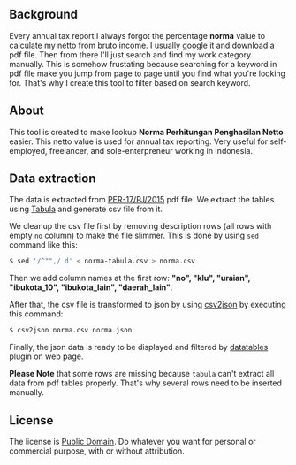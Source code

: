 ## Background

Every annual tax report I always forgot the percentage **norma** value to calculate my netto from bruto income.
I usually google it and download a pdf file.
Then from there I'll just search and find my work category manually.
This is somehow frustating because searching for a keyword in pdf file make you jump from page to page until you find what you're looking for.
That's why I create this tool to filter based on search keyword.

## About

This tool is created to make lookup **Norma Perhitungan Penghasilan Netto** easier.
This netto value is used for annual tax reporting.
Very useful for self-employed, freelancer, and sole-enterpreneur working in Indonesia.

## Data extraction

The data is extracted from [PER-17/PJ/2015](http://www.pajak.go.id/sites/default/files/info-pajak/Lamp%201.pdf) pdf file.
We extract the tables using [Tabula](http://tabula.technology) and generate csv file from it.

We cleanup the csv file first by removing description rows (all rows with empty `no` column) to make the file slimmer. This is done by using `sed` command like this:

```bash
$ sed '/^"",/ d' < norma-tabula.csv > norma.csv
```

Then we add column names at the first row: **"no", "klu", "uraian", "ibukota_10", "ibukota_lain", "daerah_lain"**.

After that, the csv file is transformed to json by using [csv2json](https://www.npmjs.com/package/csv2json) by executing this command:

```bash
$ csv2json norma.csv norma.json
```

Finally, the json data is ready to be displayed and filtered by [datatables](https://datatables.net) plugin on web page.

**Please Note** that some rows are missing because `tabula` can't extract all data from pdf tables properly. That's why several rows need to be inserted manually.

## License

The license is [Public Domain](https://github.com/junian/pajak/blob/master/LICENSE).
Do whatever you want for personal or commercial purpose, with or without attribution.
